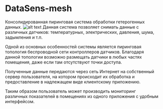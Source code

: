 # DataSens-mesh
Консолидированная пиринговая система обработки гетерогенных данных.
![alt text](https://github.com/datasens/datamesh/blob/master/docs/Datasens.png)
Данная система позволяет снимать данные с различных датчиков: температурных, электрических, давления, шума, задымления и т.п.

Одной из основных особенностей системы является пиринговая топология беспроводной сети контроллеров датчиков. Благодаря данной топологии возможно размещать датчики в любых частях помещения, даже если там отсутствуют точки доступа.

Полученные данные передаются через сеть Интернет на собственный сервер пользователя, на котором происходит их обработка и предоставление в надлежащем виде клиентскому приложению.

Таким образом пользователь может производить мониторинг различных показателей в помещениях из одного приложения с удобным интерфейсом.
